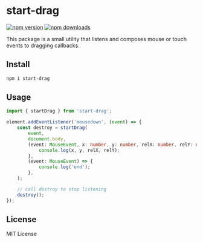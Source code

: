 # start-drag

[![npm version](https://badgen.net/npm/v/start-drag)](https://npm.im/start-drag) [![npm downloads](https://badgen.net/npm/dm/start-drag)](https://npm.im/start-drag)

This package is a small utility that listens and composes mouse or touch events to dragging callbacks.

## Install

```bash
npm i start-drag
```

## Usage

```typescript
import { startDrag } from 'start-drag';

element.addEventListener('mousedown', (event) => {
	const destroy = startDrag(
		event,
		document.body,
		(event: MouseEvent, x: number, y: number, relX: number, relY: number) => {
			console.log(x, y, relX, relY);
		},
		(event: MouseEvent) => {
			console.log('end');
		},
	);

	// call destroy to stop listening
	destroy();
});
```

## License

MIT License
